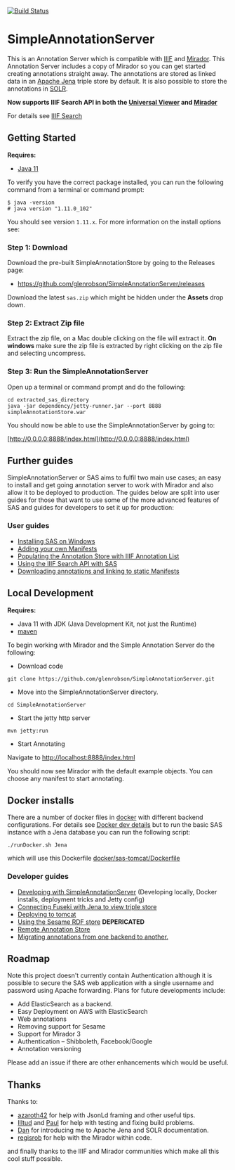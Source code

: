 [![Build Status](https://travis-ci.org/glenrobson/SimpleAnnotationServer.svg?branch=master)](https://travis-ci.org/glenrobson/SimpleAnnotationServer)

# SimpleAnnotationServer
This is an Annotation Server which is compatible with [IIIF](http://iiif.io) and [Mirador](https://github.com/IIIF/mirador). This Annotation Server includes
a copy of Mirador so you can get started creating annotations straight away. The annotations are stored as linked data in an [Apache Jena](https://jena.apache.org/) triple store by default. It is also possible to store the annotations in [SOLR](doc/Solr.md).

**Now supports IIIF Search API in both the [Universal Viewer](http://universalviewer.io/) and [Mirador](http://projectmirador.org/)**

For details see [IIIF Search](doc/IIIFSearch.md)

## Getting Started
**Requires:**
 * [Java 11](https://www.oracle.com/technetwork/java/javase/downloads/jdk11-downloads-5066655.html)

To verify you have the correct package installed, you can run the following command from a terminal or command prompt:
```
$ java -version
# java version "1.11.0_102"
``` 
You should see version `1.11.x`. For more information on the install options see:

### Step 1: Download

Download the pre-built SimpleAnnotationStore by going to the Releases page:

 * https://github.com/glenrobson/SimpleAnnotationServer/releases

Download the latest `sas.zip` which might be hidden under the **Assets** drop down.  

### Step 2: Extract Zip file

Extract the zip file, on a Mac double clicking on the file will extract it. **On windows** make sure the zip file is extracted by right clicking on the zip file and selecting uncompress.

### Step 3: Run the SimpleAnnotationServer

Open up a terminal or command prompt and do the following:

```
cd extracted_sas_directory
java -jar dependency/jetty-runner.jar --port 8888 simpleAnnotationStore.war
```

You should now be able to use the SimpleAnnotationServer by going to:

[http://0.0.0.0:8888/index.html](http://0.0.0.0:8888/index.html)


## Further guides

SimpleAnnotationServer or SAS aims to fulfil two main use cases; an easy to install and get going annotation server to work with Mirador and also allow it to be deployed to production. The guides below are split into user guides for those that want to use some of the more advanced features of SAS and guides for developers to set it up for production:

### User guides

 * [Installing SAS on Windows](doc/Windows.md)
 * [Adding your own Manifests](doc/NewManifests.md)
 * [Populating the Annotation Store with IIIF Annotation List](doc/PopulatingAnnotations.md)
 * [Using the IIIF Search API with SAS](doc/IIIFSearch.md)
 * [Downloading annotations and linking to static Manifests](doc/DownloadAnnotations.md)

## Local Development 
**Requires:**
 * Java 11 with JDK (Java Development Kit, not just the Runtime)
 * [maven](https://maven.apache.org/)

To begin working with Mirador and the Simple Annotation Server do the following:

 * Download code

```git clone https://github.com/glenrobson/SimpleAnnotationServer.git```

 * Move into the SimpleAnnotationServer directory.

```cd SimpleAnnotationServer```

 * Start the jetty http server

```mvn jetty:run```

 * Start Annotating

Navigate to [http://localhost:8888/index.html](http://localhost:8888/index.html)

You should now see Mirador with the default example objects. You can choose any manifest to start annotating.

## Docker installs

There are a number of docker files in [docker](docker/) with different backend configurations. For details see [Docker dev details](doc/DevGuide.md#Docker) but to run the basic SAS instance with a Jena database you can run the following script:

```
./runDocker.sh Jena
```

which will use this Dockerfile [docker/sas-tomcat/Dockerfile](docker/sas-tomcat/Dockerfile)

### Developer guides

 * [Developing with SimpleAnnotationServer](doc/DevGuide.md) (Developing locally, Docker installs, deployment tricks and Jetty config)
 * [Connecting Fuseki with Jena to view triple store](doc/FusekiJena.md)
 * [Deploying to tomcat](doc/tomcat.md)
 * [Using the Sesame RDF store](doc/Sesame.md) **DEPERICATED**
 * [Remote Annotation Store](doc/RemoteStore.md)
 * [Migrating annotations from one backend to another.](doc/MigratingData.md)

## Roadmap

Note this project doesn't currently contain Authentication although it is possible to secure the SAS web application with a single username and password using Apache forwarding. Plans for future developments include:

 * Add ElasticSearch as a backend.
 * Easy Deployment on AWS with ElasticSearch
 * Web annotations
 * Removing support for Sesame 
 * Support for Mirador 3
 * Authentication – Shibboleth, Facebook/Google
 * Annotation versioning

Please add an issue if there are other enhancements which would be useful.

## Thanks

Thanks to:

 * [azaroth42](https://github.com/azaroth42) for help with JsonLd framing and other useful tips.
 * [Illtud](https://github.com/illtud) and [Paul](https://twitter.com/sankesolutions) for help with testing and fixing build problems.
 * [Dan](https://twitter.com/Surfrdan) for introducing me to Apache Jena and SOLR documentation.
 * [regisrob](https://github.com/regisrob) for help with the Mirador within code.

and finally thanks to the IIIF and Mirador communities which make all this cool stuff possible.
